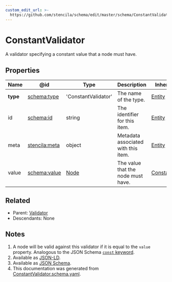 ```yaml
---
custom_edit_url: >-
  https://github.com/stencila/schema/edit/master/schema/ConstantValidator.schema.yaml
---
```


# ConstantValidator

A validator specifying a constant value that a node must have.

## Properties

| Name     | @id                                                   | Type                     | Description                         | Inherited from                                    |
| -------- | ----------------------------------------------------- | ------------------------ | ----------------------------------- | ------------------------------------------------- |
| **type** | [schema:type](https://schema.org/type)                | 'ConstantValidator'      | The name of the type.               | [Entity](../Other/Entity.md)                      |
| id       | [schema:id](https://schema.org/id)                    | string                   | The identifier for this item.       | [Entity](../Other/Entity.md)                      |
| meta     | [stencila:meta](https://schema.stenci.la/meta.jsonld) | object                   | Metadata associated with this item. | [Entity](../Other/Entity.md)                      |
| value    | [schema:value](https://schema.org/value)              | [Node](../Other/Node.md) | The value that the node must have.  | [ConstantValidator](../Data/ConstantValidator.md) |

## Related

-   Parent: [Validator](../Data/Validator.md)
-   Descendants: None

## Notes

1.  A node will be valid against this validator if it is equal to the `value` property. Analogous to the JSON Schema [`const` keyword](https://json-schema.org/draft/2019-09/json-schema-validation.html#rfc.section.6.1.3).
2.  Available as [JSON-LD](https://schema.stenci.la/ConstantValidator.jsonld).
3.  Available as [JSON Schema](https://schema.stenci.la/v1/ConstantValidator.schema.json).
4.  This documentation was generated from [ConstantValidator.schema.yaml](https://github.com/stencila/schema/blob/master/schema/ConstantValidator.schema.yaml).
